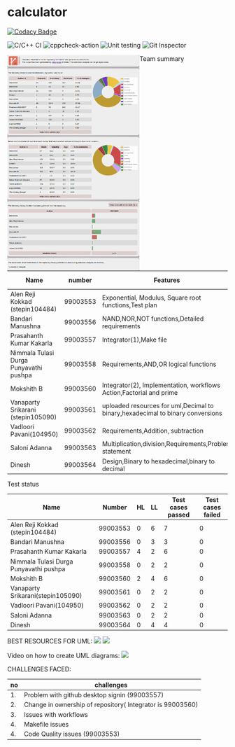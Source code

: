 # calculator

[![Codacy Badge](https://api.codacy.com/project/badge/Grade/25e44ce6af794ea4b7ab3ba747b46f84)](https://app.codacy.com/gh/99003560/calculator?utm_source=github.com&utm_medium=referral&utm_content=99003560/calculator&utm_campaign=Badge_Grade)

![C/C++ CI](https://github.com/99003560/calculator/workflows/C/C++%20CI/badge.svg)
![cppcheck-action](https://github.com/99003560/calculator/workflows/cppcheck-action/badge.svg)
![Unit testing](https://github.com/99003560/calculator/workflows/Unit%20testing/badge.svg)
![Git Inspector](https://github.com/99003560/calculator/workflows/Git%20Inspector/badge.svg)

<img align="left" width="60%" src="https://github.com/99003560/calculator/blob/master/gitinspector.png" /> 

Team summary

Name|number|Features|Issues raised|Issues resolved|
----|------|--------|-------------|---------------|
Alen Reji Kokkad (stepin104484)|99003553|Exponential, Modulus, Square root functions,Test plan| 3| 3|
Bandari Manushna|99003556|NAND,NOR,NOT functions,Detailed requirements| 2|2 |
Prasahanth Kumar Kakarla|99003557|Integrator(1),Make file|2 | 2|
Nimmala Tulasi Durga Punyavathi pushpa|99003558|Requirements,AND,OR logical functions| 1|1|
Mokshith B|99003560| Integrator(2), Implementation, workflows Action,Factorial and prime|3 | 3|
Vanaparty Srikarani (stepin105090)|99003561|uploaded resources for uml,Decimal to binary,hexadecimal to binary conversions|2|2|
Vadloori Pavani(104950)|99003562| Requirements,Addition, subtraction|1|1|
Saloni Adanna|99003563|Multiplication,division,Requirements,Problem statement|2|2|
Dinesh|99003564|Design,Binary to hexadecimal,binary to decimal|2|2|

Test status

Name|Number|HL|LL|Test cases passed |Test cases failed|
----|------|--|--|------------------|-----------------|
Alen Reji Kokkad (stepin104484)|99003553|0|6|7|0|
Bandari Manushna|99003556|0|3 |3 |0|
Prasahanth Kumar Kakarla|99003557|4|2 |6|0|
Nimmala Tulasi Durga Punyavathi pushpa|99003558|0|2 |2|0|
Mokshith B|99003560| 2|4|6 |0|
Vanaparty Srikarani(stepin105090)|99003561|0 |2|2|0|
Vadloori Pavani(104950)|99003562| 0|2|2|0|
Saloni Adanna|99003563|0|2|2|0|
Dinesh|99003564|0|4|4|0|

BEST RESOURCES FOR UML:
![](https://tallyfy.com/uml-diagram/)
![](https://www.visual-paradigm.com/guide/uml-unified-modeling-language/what-is-uml/)

 Video on how to create UML diagrams:
![](https://www.youtube.com/watch?v=4WBsi6ChIAI&t=11s)

CHALLENGES FACED:

|no |challenges                                                  |
|---|------------------------------------------------------------|
| 1.| Problem with github desktop signin (99003557) |
| 2.| Change in ownership of repository( Integrator is 99003560) |
| 3.| Issues with workflows |
| 4.| Makefile issues|
| 4.| Code Quality issues (99003553) | 


